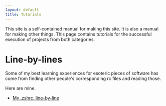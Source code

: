 ```yaml
---
layout: default
title: Tutorials
---
```


This site is a self-contained manual for making this site. It is also a
manual for making other things. This page contains tutorials for the
successful execution of projects from both categories.

# Line-by-lines

Some of my best learning experiences for esoteric pieces of software has
come from finding other people's corresponding rc files and reading
those.

Here are mine.

- [My .zshrc, line-by-line](zshrc)

<!--
# Automation

Some people automate out of efficiency/laziness, but I suspect that I
automate because I love knowing that I understand a process well enough
to explain it to a lightning rock.

Here are some things that I've automated.

- gds script
- auto cv
-->
